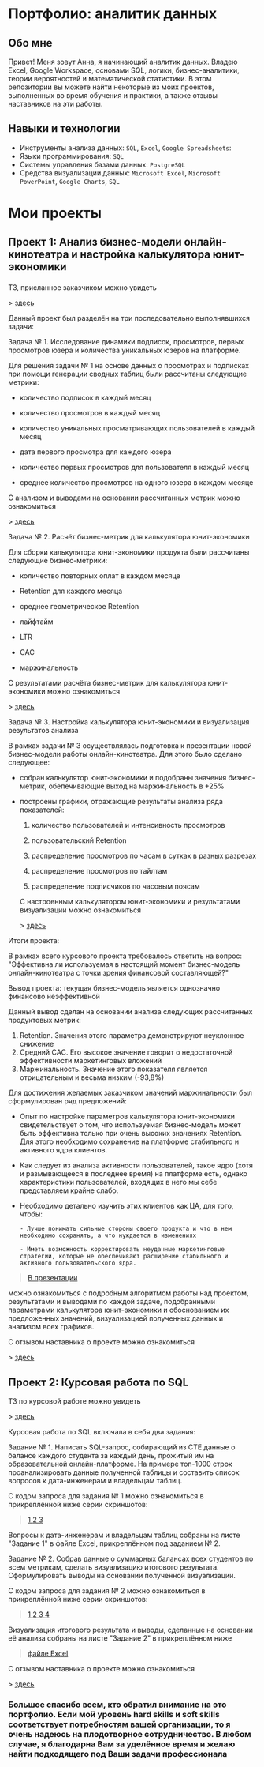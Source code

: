 
# Портфолио: аналитик данных

## Обо мне 

Привет! Меня зовут Анна, я начинающий аналитик данных. Владею Excel, Google Workspace, основами SQL, логики, бизнес-аналитики, теории вероятностей и математической статистики.
В этом репозитории вы можете найти некоторые из моих проектов, выполненных во время обучения и практики, а также отзывы наставников на эти работы.
<br>

## Навыки и технологии
- Инструменты анализа данных: ``SQL``, ``Excel``, ``Google Spreadsheets``: 
- Языки программирования: ``SQL`` 
- Системы управления базами данных: ``PostgreSQL``
- Средства визуализации данных: ``Microsoft Excel``, ``Microsoft PowerPoint``, ``Google Charts``, ``SQL``


# Мои проекты

## Проект 1: Анализ бизнес-модели онлайн-кинотеатра и настройка калькулятора юнит-экономики </p>

<p> ТЗ, присланное заказчиком можно увидеть  <p>
	> <a href="Проект  1  ТЗ.jpg" > здесь </a>
<p> Данный проект был разделён на три последовательно выполнявшихся задачи: <p>

<p> Задача № 1. Исследование динамики подписок, просмотров, первых просмотров юзера и количества уникальных юзеров на платформе.<p>
<p>Для решения задачи № 1 на основе данных о просмотрах и подписках при помощи генерации сводных таблиц были рассчитаны следующие метрики:  <p>

- количество подписок в каждый месяц  
	
- количество просмотров в каждый месяц 
  
- количество уникальных просматривающих пользователей в каждый месяц 
  
- дата первого просмотра для каждого юзера 
  
- количество первых просмотров для пользователя в каждый месяц 
  
- среднее количество просмотров на одного юзера в каждом месяце 

<p> С анализом и выводами на основании рассчитанных метрик можно ознакомиться <p>
	> <a href="Проект 1 Задача №  1 Анализ  подписок и просмотров.jpg" > здесь </a>





  <p> Задача № 2. Расчёт бизнес-метрик для калькулятора юнит-экономики <p>
Для сборки калькулятора юнит-экономики продукта были рассчитаны следующие бизнес-метрики:
	  
- количество повторных оплат в каждом месяце 
	
- Retention для каждого месяца 	 
	  
- среднее геометрическое Retention
  
- лайфтайм
  
- LTR
     
- CAC

- маржинальность 
	 
<p> С результатами расчёта бизнес-метрик для калькулятора юнит-экономики  можно ознакомиться  <p>
	> <a href="Проект  1 Задача № 2 Расчёт метрик юнит-экономики.jpg" > здесь </a>





 <p> Задача № 3. Настройка калькулятора юнит-экономики и визуализация результатов анализа <p>
В рамках задачи № 3 осуществлялась подготовка к презентации новой бизнес-модели работы онлайн-кинотеатра. Для этого было сделано следующее: 
	 
- собран калькулятор юнит-экономики и подобраны значения бизнес-метрик, обепечивающие выход на маржинальность в +25%
- построены графики, отражающие результаты анализа ряда показателей:
  
 	1) количество пользователей и интенсивность просмотров 
    
 	2) пользовательский Retention 

 	3) распределение просмотров по часам в сутках в разных разрезах
    
 	4) распределение просмотров по тайлтам 
   
 	5) распределение подписчиков по часовым поясам 
    

    <p> С настроенным калькулятором юнит-экономики и результатами визуализации можно ознакомиться  <p>
	> <a href="Проект 1 Задача № 3 Калькулятор юнит-экономики + Визуализация.xlsx" > здесь </a>
 


</ol>

Итоги проекта:

В рамках всего курсового проекта требовалось ответить на вопрос: "Эффективна ли используемая в настоящий момент бизнес-модель онлайн-кинотеатра с точки зрения финансовой составляющей?" 

Вывод проекта: текущая бизнес-модель является однозначно  финансово неэффективной

Данный вывод  сделан на основании анализа следующих рассчитанных продуктовых метрик:
   1) Retention. Значения этого параметра демонстрируют неуклонное снижение
   2) Средний CAC. Его высокое значение говорит о недостаточной эффективности маркетинговых вложений
   3) Маржинальность. Значение этого показателя является отрицательным и весьма низким (-93,8%)
      
Для достижения желаемых заказчиком значений маржинальности был сформулирован ряд предложений:


- Опыт по настройке параметров калькулятора юнит-экономики свидетельствует о том, что используемая бизнес-модель может быть эффективна только при очень высоких значениях Retention.  
Для этого необходимо сохранение на платформе стабильного и активного ядра клиентов. 

- Как следует из анализа активности пользователей, такое ядро (хотя и размывающееся в последнее время) на платформе есть, однако характеристики пользователей, входящих в него мы себе представляем крайне слабо.

- Необходимо детально изучить этих клиентов как ЦА, для того, чтобы:
      

      - Лучше понимать сильные стороны своего продукта и что в нем необходимо сохранять, а что нуждается в изменениях
                
      - Иметь возможность корректировать неудачные маркетинговые стратегии, которые не обеспечивают расширение стабильного и активного пользовательского ядра.

 > <a href="Проект 1 Анализ бизнес-модели онлайн-кинотеатра и настройка калькулятора юнит-экономики.pdf"> В презентации   </a> 
<p>  можно ознакомиться с подробным алгоритмом работы над проектом, результатами и выводами по каждой задаче, подобранными параметрами калькулятора юнит-экономики и обоснованием их предложенных значений, визуализацией полученных данных и анализом всех графиков.  <p>


<p> С отзывом наставника о проекте можно ознакомиться <p> 
		  > <a href="Отзыв наставника на Проект 1.jpg">здесь   </a>
</ol>
<br> 









## Проект 2: Курсовая работа по SQL 
<p> ТЗ по курсовой работе можно увидеть <p>
> <a href=" Проект  2 ТЗ.jpg"> здесь </a>

<p> Курсовая работа по SQL включала в себя два задания: <p>

<p> Задание № 1. Написать SQL-запрос, собирающий из СТЕ данные о балансе каждого студента за каждый день, прожитый им на образовательной онлайн-платформе. На примере топ-1000 строк проанализировать данные полученной таблицы и составить список вопросов к дата-инженерам и владельцам таблиц. <p> 

<p> С кодом запроса для задания № 1 можно ознакомиться в прикреплённой ниже серии скриншотов: <p>
	
> <a href="Проект 2 Задание № 1 Строки 1-50.jpg">  1 </a>
> <a href="Проект 2 Задание № 1 Строки 35-84.jpg"> 2 </a>
> <a href="Проект 2 Задание № 1 Строки 77-129.jpg"> 3 </a>

 Вопросы к дата-инженерам и владельцам таблиц собраны  на листе "Задание 1" в файле Excel, прикреплённом под заданием № 2.
	<p> Задание № 2. Собрав данные о суммарных балансах всех студентов по всем метрикам, сделать визуализацию итогового результата. Сформулировать выводы на основании полученной визуализации. <p>

<p> С кодом запроса для задания № 2 можно ознакомиться в прикреплённой ниже серии скриншотов: <p>
	
> <a href="Проект 2 Задание № 2 Строки 1-50.jpg"> 1 </a>
> <a href="Проект 2 Задание № 2 Строки 35-85.jpg"> 2 </a>
> <a href="Проект 2 Задание № 2 Строки 60-100.jpg"> 3 </a>
> <a href="Проект 2 Задание № 2 Строки 90-142.jpg"> 4 </a>
  <p> Визуализация итогового результата и выводы, сделанные на основании её анализа собраны на листе "Задание 2" в прикреплённом ниже <p>

> <a href="Проект 2 Курсовая по SQL.xlsx"> файле Excel  </a>

<p> С отзывом наставника о проекте можно ознакомиться <p> 
> <a href="Отзыв наставника на Проект 2.jpg">здесь   </a
</ol>
<br> 



### Большое спасибо всем, кто обратил внимание на это портфолио. Если мой уровень hard skills и soft skills соответствует потребностям вашей организации, то я очень надеюсь на плодотворное сотрудничество. В любом случае, я благодарна Вам за уделённое время и желаю найти подходящего под Ваши задачи профессионала
